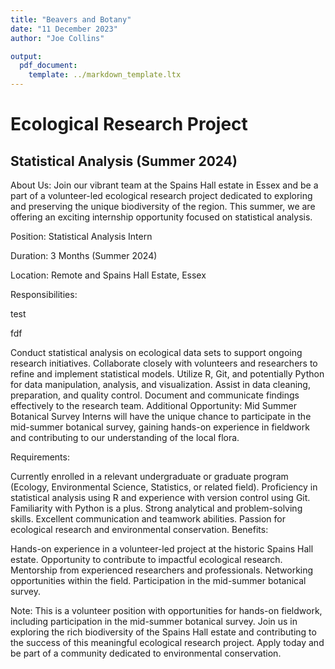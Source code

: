 ```yaml
---
title: "Beavers and Botany"
date: "11 December 2023"
author: "Joe Collins"

output:
  pdf_document:
    template: ../markdown_template.ltx
---
```

# Ecological Research Project

## Statistical Analysis (Summer 2024)

About Us:
Join our vibrant team at the Spains Hall estate in Essex and be a part of a volunteer-led ecological research project dedicated to exploring and preserving the unique biodiversity of the region. This summer, we are offering an exciting internship opportunity focused on statistical analysis.

Position: Statistical Analysis Intern

Duration: 3 Months (Summer 2024)

Location: Remote and Spains Hall Estate, Essex

Responsibilities:

test

fdf

Conduct statistical analysis on ecological data sets to support ongoing research initiatives.
Collaborate closely with volunteers and researchers to refine and implement statistical models.
Utilize R, Git, and potentially Python for data manipulation, analysis, and visualization.
Assist in data cleaning, preparation, and quality control.
Document and communicate findings effectively to the research team.
Additional Opportunity: Mid Summer Botanical Survey
Interns will have the unique chance to participate in the mid-summer botanical survey, gaining hands-on experience in fieldwork and contributing to our understanding of the local flora.

Requirements:

Currently enrolled in a relevant undergraduate or graduate program (Ecology, Environmental Science, Statistics, or related field).
Proficiency in statistical analysis using R and experience with version control using Git.
Familiarity with Python is a plus.
Strong analytical and problem-solving skills.
Excellent communication and teamwork abilities.
Passion for ecological research and environmental conservation.
Benefits:

Hands-on experience in a volunteer-led project at the historic Spains Hall estate.
Opportunity to contribute to impactful ecological research.
Mentorship from experienced researchers and professionals.
Networking opportunities within the field.
Participation in the mid-summer botanical survey.

Note: This is a volunteer position with opportunities for hands-on fieldwork, including participation in the mid-summer botanical survey. Join us in exploring the rich biodiversity of the Spains Hall estate and contributing to the success of this meaningful ecological research project. Apply today and be part of a community dedicated to environmental conservation.